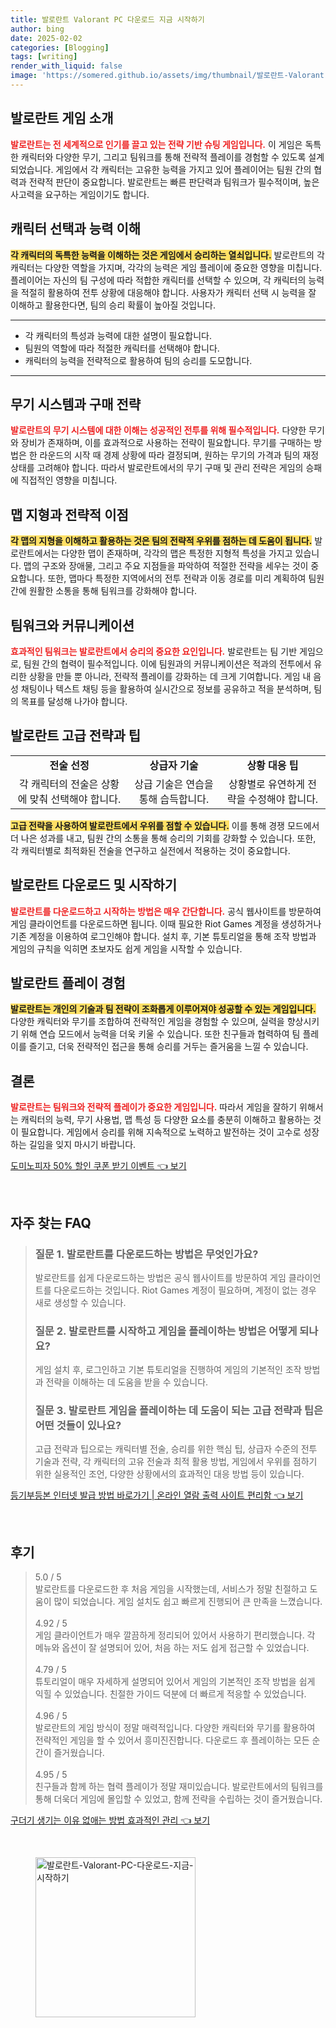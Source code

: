 ```yaml
---
title: 발로란트 Valorant PC 다운로드 지금 시작하기
author: bing
date: 2025-02-02
categories: [Blogging]
tags: [writing]
render_with_liquid: false
image: 'https://somered.github.io/assets/img/thumbnail/발로란트-Valorant-PC-다운로드-지금-시작하기.webp'
---
```



<h2 id='발로란트_게임_소개'>발로란트 게임 소개</h2>

<p><b><span style="color: #ee2323;">발로란트는 전 세계적으로 인기를 끌고 있는 전략 기반 슈팅 게임입니다.</span></b> 이 게임은 독특한 캐릭터와 다양한 무기, 그리고 팀워크를 통해 전략적 플레이를 경험할 수 있도록 설계되었습니다. 게임에서 각 캐릭터는 고유한 능력을 가지고 있어 플레이어는 팀원 간의 협력과 전략적 판단이 중요합니다. 발로란트는 빠른 판단력과 팀워크가 필수적이며, 높은 사고력을 요구하는 게임이기도 합니다.</p>

<h2 id='캐릭터_선택과_능력_이해'>캐릭터 선택과 능력 이해</h2>

<p><b><span style="background-color: #ffe066;">각 캐릭터의 독특한 능력을 이해하는 것은 게임에서 승리하는 열쇠입니다.</span></b> 발로란트의 각 캐릭터는 다양한 역할을 가지며, 각각의 능력은 게임 플레이에 중요한 영향을 미칩니다. 플레이어는 자신의 팀 구성에 따라 적합한 캐릭터를 선택할 수 있으며, 각 캐릭터의 능력을 적절히 활용하여 전투 상황에 대응해야 합니다. 사용자가 캐릭터 선택 시 능력을 잘 이해하고 활용한다면, 팀의 승리 확률이 높아질 것입니다.</p>

<hr />

<ul>
    <li>각 캐릭터의 특성과 능력에 대한 설명이 필요합니다.</li>
    <li>팀원의 역할에 따라 적절한 캐릭터를 선택해야 합니다.</li>
    <li>캐릭터의 능력을 전략적으로 활용하여 팀의 승리를 도모합니다.</li>
</ul>

<hr />

<h2 id='무기_시스템과_구매_전략'>무기 시스템과 구매 전략</h2>

<p><b><span style="color: #ee2323;">발로란트의 무기 시스템에 대한 이해는 성공적인 전투를 위해 필수적입니다.</span></b> 다양한 무기와 장비가 존재하며, 이를 효과적으로 사용하는 전략이 필요합니다. 무기를 구매하는 방법은 한 라운드의 시작 때 경제 상황에 따라 결정되며, 원하는 무기의 가격과 팀의 재정 상태를 고려해야 합니다. 따라서 발로란트에서의 무기 구매 및 관리 전략은 게임의 승패에 직접적인 영향을 미칩니다.</p>

<h2 id='맵_지형과_전략적_이점'>맵 지형과 전략적 이점</h2>

<p><b><span style="background-color: #ffe066;">각 맵의 지형을 이해하고 활용하는 것은 팀의 전략적 우위를 점하는 데 도움이 됩니다.</span></b> 발로란트에서는 다양한 맵이 존재하며, 각각의 맵은 특정한 지형적 특성을 가지고 있습니다. 맵의 구조와 장애물, 그리고 주요 지점들을 파악하여 적절한 전략을 세우는 것이 중요합니다. 또한, 맵마다 특정한 지역에서의 전투 전략과 이동 경로를 미리 계획하여 팀원 간에 원활한 소통을 통해 팀워크를 강화해야 합니다.</p>

<h2 id='팀워크와_커뮤니케이션'>팀워크와 커뮤니케이션</h2>

<p><b><span style="color: #ee2323;">효과적인 팀워크는 발로란트에서 승리의 중요한 요인입니다.</span></b> 발로란트는 팀 기반 게임으로, 팀원 간의 협력이 필수적입니다. 이에 팀원과의 커뮤니케이션은 적과의 전투에서 유리한 상황을 만들 뿐 아니라, 전략적 플레이를 강화하는 데 크게 기여합니다. 게임 내 음성 채팅이나 텍스트 채팅 등을 활용하여 실시간으로 정보를 공유하고 적을 분석하며, 팀의 목표를 달성해 나가야 합니다.</p>

<h2 id='발로란트_고급_전략과_팁'>발로란트 고급 전략과 팁</h2>

<table>
    <tr>
        <td style="text-align: center; height: 17px;"><b>전술 선정</b></td>
        <td style="text-align: center; height: 17px;"><b>상급자 기술</b></td>
        <td style="text-align: center; height: 17px;"><b>상황 대응 팁</b></td>
    </tr>
    <tr>
        <td style="text-align: center; height: 17px;">각 캐릭터의 전술은 상황에 맞춰 선택해야 합니다.</td>
        <td style="text-align: center; height: 17px;">상급 기술은 연습을 통해 습득합니다.</td>
        <td style="text-align: center; height: 17px;">상황별로 유연하게 전략을 수정해야 합니다.</td>
    </tr>
</table>

<p><b><span style="background-color: #ffe066;">고급 전략을 사용하여 발로란트에서 우위를 점할 수 있습니다.</span></b> 이를 통해 경쟁 모드에서 더 나은 성과를 내고, 팀원 간의 소통을 통해 승리의 기회를 강화할 수 있습니다. 또한, 각 캐릭터별로 최적화된 전술을 연구하고 실전에서 적용하는 것이 중요합니다.</p>

<h2 id='자주_묻는_질문'>발로란트 다운로드 및 시작하기</h2>

<p><b><span style="color: #ee2323;">발로란트를 다운로드하고 시작하는 방법은 매우 간단합니다.</span></b> 공식 웹사이트를 방문하여 게임 클라이언트를 다운로드하면 됩니다. 이때 필요한 Riot Games 계정을 생성하거나 기존 계정을 이용하여 로그인해야 합니다. 설치 후, 기본 튜토리얼을 통해 조작 방법과 게임의 규칙을 익히면 초보자도 쉽게 게임을 시작할 수 있습니다.</p>

<h2 id='발로란트_플레이_경험'>발로란트 플레이 경험</h2>

<p><b><span style="background-color: #ffe066;">발로란트는 개인의 기술과 팀 전략이 조화롭게 이루어져야 성공할 수 있는 게임입니다.</span></b> 다양한 캐릭터와 무기를 조합하여 전략적인 게임을 경험할 수 있으며, 실력을 향상시키기 위해 연습 모드에서 능력을 더욱 키울 수 있습니다. 또한 친구들과 협력하여 팀 플레이를 즐기고, 더욱 전략적인 접근을 통해 승리를 거두는 즐거움을 느낄 수 있습니다.</p>

<h2 id='결론'>결론</h2>

<p><b><span style="color: #ee2323;">발로란트는 팀워크와 전략적 플레이가 중요한 게임입니다.</span></b> 따라서 게임을 잘하기 위해서는 캐릭터의 능력, 무기 사용법, 맵 특성 등 다양한 요소를 충분히 이해하고 활용하는 것이 필요합니다. 게임에서 승리를 위해 지속적으로 노력하고 발전하는 것이 고수로 성장하는 길임을 잊지 마시기 바랍니다.</p>


<p><a class="click-button" title="도미노피자 50% 할인 쿠폰 받기 이벤트" href="https://somered.github.io/posts/%EB%8F%84%EB%AF%B8%EB%85%B8%ED%94%BC%EC%9E%90-50-%ED%95%A0%EC%9D%B8-%EC%BF%A0%ED%8F%B0-%EB%B0%9B%EA%B8%B0-%EC%9D%B4%EB%B2%A4%ED%8A%B8/" rel="dofollow">도미노피자 50% 할인 쿠폰 받기 이벤트 👈 보기</a></p><br>
<h2 id='자주_찾는_FAQ'>자주 찾는 FAQ</h2>
<div itemscope="" itemtype="https://schema.org/FAQPage"> 
<blockquote> 
<div itemscope="" itemprop="mainEntity" itemtype="https://schema.org/Question"> 
<h3 itemprop="name">질문 1. 발로란트를 다운로드하는 방법은 무엇인가요?</h3> 
<div itemscope="" itemprop="acceptedAnswer" itemtype="https://schema.org/Answer"> 
<span itemprop="text"> 
<p>발로란트를 쉽게 다운로드하는 방법은 공식 웹사이트를 방문하여 게임 클라이언트를 다운로드하는 것입니다. Riot Games 계정이 필요하며, 계정이 없는 경우 새로 생성할 수 있습니다.</p> 
</span> 
</div> 
</div> 
<div itemscope="" itemprop="mainEntity" itemtype="https://schema.org/Question"> 
<h3 itemprop="name">질문 2. 발로란트를 시작하고 게임을 플레이하는 방법은 어떻게 되나요?</h3> 
<div itemscope="" itemprop="acceptedAnswer" itemtype="https://schema.org/Answer"> 
<span itemprop="text"> 
<p>게임 설치 후, 로그인하고 기본 튜토리얼을 진행하여 게임의 기본적인 조작 방법과 전략을 이해하는 데 도움을 받을 수 있습니다.</p> 
</span> 
</div> 
</div> 
<div itemscope="" itemprop="mainEntity" itemtype="https://schema.org/Question"> 
<h3 itemprop="name">질문 3. 발로란트 게임을 플레이하는 데 도움이 되는 고급 전략과 팁은 어떤 것들이 있나요?</h3> 
<div itemscope="" itemprop="acceptedAnswer" itemtype="https://schema.org/Answer"> 
<span itemprop="text"> 
<p>고급 전략과 팁으로는 캐릭터별 전술, 승리를 위한 핵심 팁, 상급자 수준의 전투 기술과 전략, 각 캐릭터의 고유 전술과 최적 활용 방법, 게임에서 우위를 점하기 위한 실용적인 조언, 다양한 상황에서의 효과적인 대응 방법 등이 있습니다.</p> 
</span> 
</div> 
</div> 
</blockquote> 
</div>
<p><a class="click-button" title="등기부등본 인터넷 발급 방법 바로가기 | 온라인 열람 출력 사이트 편리함" href="https://somered.github.io/posts/%EB%93%B1%EA%B8%B0%EB%B6%80%EB%93%B1%EB%B3%B8-%EC%9D%B8%ED%84%B0%EB%84%B7-%EB%B0%9C%EA%B8%89-%EB%B0%A9%EB%B2%95-%EB%B0%94%EB%A1%9C%EA%B0%80%EA%B8%B0-%EC%98%A8%EB%9D%BC%EC%9D%B8-%EC%97%B4%EB%9E%8C-%EC%B6%9C%EB%A0%A5-%EC%82%AC%EC%9D%B4%ED%8A%B8-%ED%8E%B8%EB%A6%AC%ED%95%A8/" rel="dofollow">등기부등본 인터넷 발급 방법 바로가기 | 온라인 열람 출력 사이트 편리함 👈 보기</a></p><br>
<h2 id='후기'>후기</h2>
<div itemscope itemtype="https://schema.org/Product">
  <blockquote>
  <div itemprop="review" itemscope itemtype="https://schema.org/Review">
      <div itemprop="reviewRating" itemscope itemtype="https://schema.org/Rating"> <span itemprop="ratingValue">5.0</span> / <span itemprop="bestRating">5</span> </div>
      <span itemprop="reviewBody">발로란트를 다운로드한 후 처음 게임을 시작했는데, 서비스가 정말 친절하고 도움이 많이 되었습니다. 게임 설치도 쉽고 빠르게 진행되어 큰 만족을 느꼈습니다.</span>
  </div>
  <br>
  <div itemprop="review" itemscope itemtype="https://schema.org/Review">
      <div itemprop="reviewRating" itemscope itemtype="https://schema.org/Rating"> <span itemprop="ratingValue">4.92</span> / <span itemprop="bestRating">5</span> </div>
      <span itemprop="reviewBody">게임 클라이언트가 매우 깔끔하게 정리되어 있어서 사용하기 편리했습니다. 각 메뉴와 옵션이 잘 설명되어 있어, 처음 하는 저도 쉽게 접근할 수 있었습니다.</span>
  </div>
  <br>
  <div itemprop="review" itemscope itemtype="https://schema.org/Review">
      <div itemprop="reviewRating" itemscope itemtype="https://schema.org/Rating"> <span itemprop="ratingValue">4.79</span> / <span itemprop="bestRating">5</span> </div>
      <span itemprop="reviewBody">튜토리얼이 매우 자세하게 설명되어 있어서 게임의 기본적인 조작 방법을 쉽게 익힐 수 있었습니다. 친절한 가이드 덕분에 더 빠르게 적응할 수 있었습니다.</span>
  </div>
  <br>
  <div itemprop="review" itemscope itemtype="https://schema.org/Review">
      <div itemprop="reviewRating" itemscope itemtype="https://schema.org/Rating"> <span itemprop="ratingValue">4.96</span> / <span itemprop="bestRating">5</span> </div>
      <span itemprop="reviewBody">발로란트의 게임 방식이 정말 매력적입니다. 다양한 캐릭터와 무기를 활용하여 전략적인 게임을 할 수 있어서 흥미진진합니다. 다운로드 후 플레이하는 모든 순간이 즐거웠습니다.</span>
  </div>
  <br>
  <div itemprop="review" itemscope itemtype="https://schema.org/Review">
      <div itemprop="reviewRating" itemscope itemtype="https://schema.org/Rating"> <span itemprop="ratingValue">4.95</span> / <span itemprop="bestRating">5</span> </div>
      <span itemprop="reviewBody">친구들과 함께 하는 협력 플레이가 정말 재미있습니다. 발로란트에서의 팀워크를 통해 더욱더 게임에 몰입할 수 있었고, 함께 전략을 수립하는 것이 즐거웠습니다.</span>
  </div>
  </blockquote>
</div>
<p><a class="click-button" title="구더기 생기는 이유 없애는 방법 효과적인 관리" href="https://somered.github.io/posts/%EA%B5%AC%EB%8D%94%EA%B8%B0-%EC%83%9D%EA%B8%B0%EB%8A%94-%EC%9D%B4%EC%9C%A0-%EC%97%86%EC%95%A0%EB%8A%94-%EB%B0%A9%EB%B2%95-%ED%9A%A8%EA%B3%BC%EC%A0%81%EC%9D%B8-%EA%B4%80%EB%A6%AC/" rel="dofollow">구더기 생기는 이유 없애는 방법 효과적인 관리 👈 보기</a></p><br>
<figure class="image"><img src="https://somered.github.io/assets/img/thumbnail/발로란트-Valorant-PC-다운로드-지금-시작하기.webp" alt="발로란트-Valorant-PC-다운로드-지금-시작하기" width="256" height="256"></figure>
